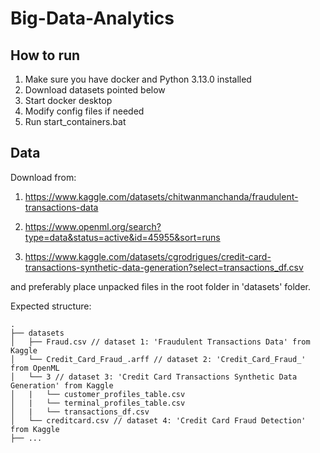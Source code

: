 # Big-Data-Analytics

## How to run

1. Make sure you have docker and Python 3.13.0 installed
2. Download datasets pointed below
3. Start docker desktop
4. Modify config files if needed
5. Run start_containers.bat

## Data

Download from:

1. https://www.kaggle.com/datasets/chitwanmanchanda/fraudulent-transactions-data

2. https://www.openml.org/search?type=data&status=active&id=45955&sort=runs

3. https://www.kaggle.com/datasets/cgrodrigues/credit-card-transactions-synthetic-data-generation?select=transactions_df.csv

and preferably place unpacked files in the root folder in 'datasets' folder.

Expected structure:
```
.
├── datasets
│   ├── Fraud.csv // dataset 1: 'Fraudulent Transactions Data' from Kaggle
│   └── Credit_Card_Fraud_.arff // dataset 2: 'Credit_Card_Fraud_' from OpenML
│   └── 3 // dataset 3: 'Credit Card Transactions Synthetic Data Generation' from Kaggle
│   |   └── customer_profiles_table.csv
│   |   └── terminal_profiles_table.csv
│   |   └── transactions_df.csv
│   └── creditcard.csv // dataset 4: 'Credit Card Fraud Detection' from Kaggle
├── ...
```